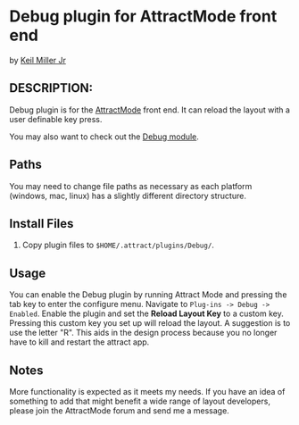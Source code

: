 # Debug plugin for AttractMode front end

by [Keil Miller Jr](http://keilmillerjr.com)

## DESCRIPTION:

Debug plugin is for the [AttractMode](http://attractmode.org) front end. It can reload the layout with a user definable key press.

You may also want to check out the [Debug module](https://github.com/keilmillerjr/debug-module).

## Paths

You may need to change file paths as necessary as each platform (windows, mac, linux) has a slightly different directory structure.

## Install Files

1. Copy plugin files to `$HOME/.attract/plugins/Debug/`.

## Usage

You can enable the Debug plugin by running Attract Mode and pressing the tab key to enter the configure menu. Navigate to `Plug-ins -> Debug -> Enabled`. Enable the plugin and set the **Reload Layout Key** to a custom key. Pressing this custom key you set up will reload the layout. A suggestion is to use the letter "R". This aids in the design process because you no longer have to kill and restart the attract app.

## Notes

More functionality is expected as it meets my needs. If you have an idea of something to add that might benefit a wide range of layout developers, please join the AttractMode forum and send me a message.
